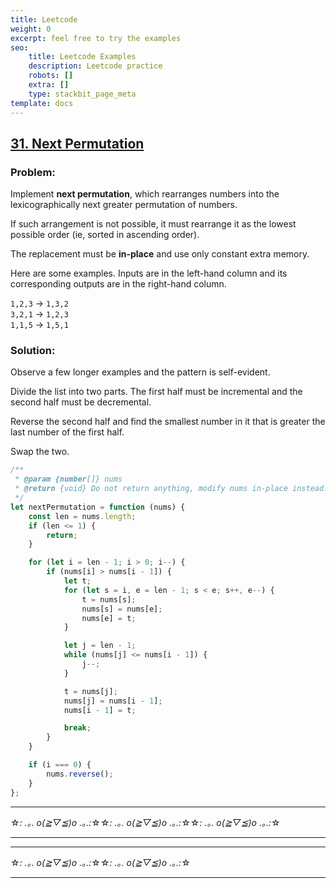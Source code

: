 ```yaml
---
title: Leetcode
weight: 0
excerpt: feel free to try the examples
seo:
    title: Leetcode Examples
    description: Leetcode practice
    robots: []
    extra: []
    type: stackbit_page_meta
template: docs
---
```


## [31. Next Permutation](https://leetcode.com/problems/next-permutation/description/)

### Problem:

Implement **next permutation**, which rearranges numbers into the lexicographically next greater permutation of numbers.

If such arrangement is not possible, it must rearrange it as the lowest possible order (ie, sorted in ascending order).

The replacement must be **in-place** and use only constant extra memory.

Here are some examples. Inputs are in the left-hand column and its corresponding outputs are in the right-hand column.

`1,2,3` → `1,3,2`  
`3,2,1` → `1,2,3`  
`1,1,5` → `1,5,1`

### Solution:

Observe a few longer examples and the pattern is self-evident.

Divide the list into two parts. The first half must be incremental and the second half must be decremental.

Reverse the second half and find the smallest number in it that is greater the last number of the first half.

Swap the two.

```javascript
/**
 * @param {number[]} nums
 * @return {void} Do not return anything, modify nums in-place instead.
 */
let nextPermutation = function (nums) {
    const len = nums.length;
    if (len <= 1) {
        return;
    }

    for (let i = len - 1; i > 0; i--) {
        if (nums[i] > nums[i - 1]) {
            let t;
            for (let s = i, e = len - 1; s < e; s++, e--) {
                t = nums[s];
                nums[s] = nums[e];
                nums[e] = t;
            }

            let j = len - 1;
            while (nums[j] <= nums[i - 1]) {
                j--;
            }

            t = nums[j];
            nums[j] = nums[i - 1];
            nums[i - 1] = t;

            break;
        }
    }

    if (i === 0) {
        nums.reverse();
    }
};
```

---

☆*: .｡. o(≧▽≦)o .｡.:*☆☆*: .｡. o(≧▽≦)o .｡.:*☆☆*: .｡. o(≧▽≦)o .｡.:*☆

---

---

☆*: .｡. o(≧▽≦)o .｡.:*☆☆*: .｡. o(≧▽≦)o .｡.:*☆

---
